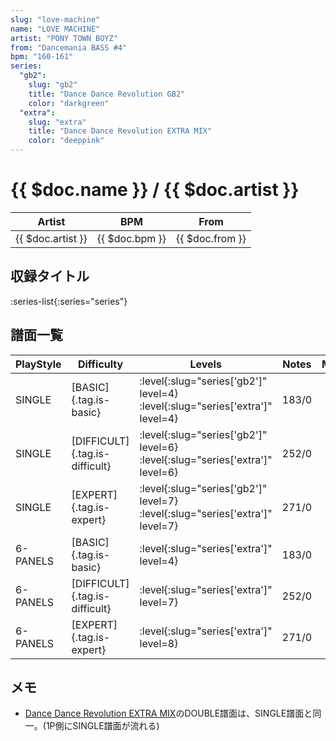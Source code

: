 ```yaml
---
slug: "love-machine"
name: "LOVE MACHINE"
artist: "PONY TOWN BOYZ"
from: "Dancemania BASS #4"
bpm: "160-161"
series:
  "gb2":
    slug: "gb2"
    title: "Dance Dance Revolution GB2"
    color: "darkgreen"
  "extra":
    slug: "extra"
    title: "Dance Dance Revolution EXTRA MIX"
    color: "deeppink"
---
```


# {{ $doc.name }} / {{ $doc.artist }}

|Artist|BPM|From|
|------|---|----|
|{{ $doc.artist }}|{{ $doc.bpm }}|{{ $doc.from }}|

## 収録タイトル

:series-list{:series="series"}

## 譜面一覧

|PlayStyle|Difficulty|Levels|Notes|Movie|
|---------|----------|------|-----|-----|
|SINGLE|[BASIC]{.tag.is-basic}|:level{:slug="series['gb2']" level=4} :level{:slug="series['extra']" level=4}|183/0||
|SINGLE|[DIFFICULT]{.tag.is-difficult}|:level{:slug="series['gb2']" level=6} :level{:slug="series['extra']" level=6}|252/0||
|SINGLE|[EXPERT]{.tag.is-expert}|:level{:slug="series['gb2']" level=7} :level{:slug="series['extra']" level=7}|271/0||
|6-PANELS|[BASIC]{.tag.is-basic}|:level{:slug="series['extra']" level=4}|183/0||
|6-PANELS|[DIFFICULT]{.tag.is-difficult}|:level{:slug="series['extra']" level=7}|252/0||
|6-PANELS|[EXPERT]{.tag.is-expert}|:level{:slug="series['extra']" level=8}|271/0||

## メモ

- [Dance Dance Revolution EXTRA MIX](/series/extra)のDOUBLE譜面は、SINGLE譜面と同一。(1P側にSINGLE譜面が流れる)
